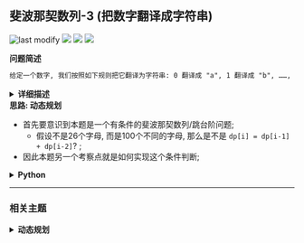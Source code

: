 ## 斐波那契数列-3 (把数字翻译成字符串)
<!--START_SECTION:badge-->
![last modify](https://img.shields.io/static/v1?label=last%20modify&message=2025-09-19%2004%3A11%3A35&label_color=gray&color=thistle&style=flat-square)
[![](https://img.shields.io/static/v1?label=&message=%E4%B8%AD%E7%AD%89&label_color=gray&color=yellow&style=flat-square)](../../../README.md#中等)
[![](https://img.shields.io/static/v1?label=&message=%E5%89%91%E6%8C%87Offer&label_color=gray&color=green&style=flat-square)](../../../README.md#剑指offer)
[![](https://img.shields.io/static/v1?label=&message=%E5%8A%A8%E6%80%81%E8%A7%84%E5%88%92&label_color=gray&color=blue&style=flat-square)](../../../README.md#动态规划)
<!--END_SECTION:badge-->
<!--info
tags: [动态规划]
source: 剑指Offer
level: 中等
number: '4600'
name: 斐波那契数列-3 (把数字翻译成字符串)
companies: []
-->

<summary><b>问题简述</b></summary>

```txt
给定一个数字, 我们按照如下规则把它翻译为字符串: 0 翻译成 "a", 1 翻译成 "b", ……, 11 翻译成 "l", ……, 25 翻译成 "z". 求一个数字有多少种不同的翻译方法.
```

<details><summary><b>详细描述</b></summary>

```txt
给定一个数字, 我们按照如下规则把它翻译为字符串: 0 翻译成 "a", 1 翻译成 "b", ……, 11 翻译成 "l", ……, 25 翻译成 "z". 一个数字可能有多个翻译. 请编程实现一个函数, 用来计算一个数字有多少种不同的翻译方法.

示例 1:
    输入: 12258
    输出: 5
    解释: 12258有5种不同的翻译, 分别是"bccfi", "bwfi", "bczi", "mcfi"和"mzi"

提示:
    0 <= num < 231

来源: 力扣 (LeetCode)
链接: https://leetcode-cn.com/problems/ba-shu-zi-fan-yi-cheng-zi-fu-chuan-lcof
著作权归领扣网络所有. 商业转载请联系官方授权, 非商业转载请注明出处.
```

</details>

<!-- <div align="center"><img src="../../../_assets/xxx.png" height="300" /></div> -->

<summary><b>思路: 动态规划</b></summary>

- 首先要意识到本题是一个有条件的斐波那契数列/跳台阶问题;
    - 假设不是26个字母, 而是100个不同的字母, 那么是不是 `dp[i] = dp[i-1] + dp[i-2]`? ;
- 因此本题另一个考察点就是如何实现这个条件判断;

<details><summary><b>Python</b></summary>

```python
import math


class Solution:
    def translateNum(self, num: int) -> int:

        # num 的位数
        N = int(math.log10(num)) + 1 if num > 0 else 1

        def slide(i):
            """截取 num 中的两位数, 效果如下
            Examples:
                >>> slide(54321, 1)
                54
                >>> slide(54321, 2)
                43
                >>> slide(54321, 3)
                32
            """
            return num // 10 ** (N - i - 1) % 100

        dp0 = 1
        dp1 = 2 if slide(1) < 26 else 1

        if N == 1:
            return dp0
        if N == 2:
            return dp1

        for i in range(2, N):
            if 9 < slide(i) < 26:  # "01" 不能翻译成 "a", 所以要大于 9
                dp0, dp1 = dp1, dp0 + dp1
            else:
                dp0, dp1 = dp1, dp1

        return dp1
```

</details>


<!--START_SECTION:relate-->
---

### 相关主题

<details><summary><b>动态规划</b></summary>

> [[中等, LeetCode] 一和零](../../2022/06/LeetCode_0474_中等_一和零.md)  
> [[中等, LeetCode] 三角形最小路径和](../../2022/06/LeetCode_0120_中等_三角形最小路径和.md)  
> [[中等, LeetCode] 不同的二叉搜索树](../../2022/03/LeetCode_0096_中等_不同的二叉搜索树.md)  
> [[中等, LeetCode] 乘积最大子数组](../../2022/06/LeetCode_0152_中等_乘积最大子数组.md)  
> [[中等, LeetCode] 买卖股票的最佳时机II 🔥](../../2022/06/LeetCode_0122_中等_买卖股票的最佳时机II.md)  
> [[中等, LeetCode] 完全平方数](../../2022/02/LeetCode_0279_中等_完全平方数.md)  
> [[中等, LeetCode] 打家劫舍](../../2022/06/LeetCode_0198_中等_打家劫舍.md)  
> [[中等, LeetCode] 打家劫舍II](../../2022/06/LeetCode_0213_中等_打家劫舍II.md)  
> [[中等, LeetCode] 整数拆分](LeetCode_0343_中等_整数拆分.md)  
> [[中等, LeetCode] 最小路径和](../../2022/01/LeetCode_0064_中等_最小路径和.md)  
> [[中等, LeetCode] 最长回文子串 🔥](../10/LeetCode_0005_中等_最长回文子串.md)  
> [[中等, LeetCode] 最长递增子序列 🔥](../../2022/06/LeetCode_0300_中等_最长递增子序列.md)  
> [[中等, LeetCode] 解码方法](../../2022/02/LeetCode_0091_中等_解码方法.md)  
> [[中等, LeetCode] 零钱兑换](../../2022/06/LeetCode_0322_中等_零钱兑换.md)  
> [[中等, LeetCode] 零钱兑换II](../../2022/06/LeetCode_0518_中等_零钱兑换II.md)  
> [[中等, 剑指Offer] n个骰子的点数](../../2022/01/剑指Offer_6000_中等_n个骰子的点数.md)  
> [[中等, 剑指Offer] 丑数 🔥](剑指Offer_4900_中等_丑数.md)  
> [[中等, 剑指Offer] 剪绳子 (整数拆分)](../11/剑指Offer_1401_中等_剪绳子(整数拆分).md)  
> [[中等, 剑指Offer] 圆圈中最后剩下的数字 (约瑟夫环问题) 🔥](../../2022/01/剑指Offer_6200_中等_圆圈中最后剩下的数字(约瑟夫环问题).md)  
> [[中等, 剑指Offer] 最长不含重复字符的子字符串](剑指Offer_4800_中等_最长不含重复字符的子字符串.md)  
> [[中等, 剑指Offer] 礼物的最大价值](剑指Offer_4700_中等_礼物的最大价值.md)  
> [[中等, 牛客] 01背包 🔥](../../2022/05/牛客_0145_中等_01背包.md)  
> [[中等, 牛客] 丑数](../../2022/03/牛客_0079_中等_丑数.md)  
> [[中等, 牛客] 丢棋子问题 (鹰蛋问题) 🔥](../../2022/04/牛客_0087_中等_丢棋子问题(鹰蛋问题).md)  
> [[中等, 牛客] 把数字翻译成字符串](../../2022/05/牛客_0116_中等_把数字翻译成字符串.md)  
> [[中等, 牛客] 最大正方形](../../2022/04/牛客_0108_中等_最大正方形.md)  
> [[中等, 牛客] 最长公共子串](../../2022/05/牛客_0127_中等_最长公共子串.md)  
> [[中等, 牛客] 最长公共子序列(二) 🔥](../../2022/04/牛客_0092_中等_最长公共子序列(二).md)  
> [[中等, 牛客] 最长回文子串](../../2022/01/牛客_0017_中等_最长回文子串.md)  
> [[中等, 牛客] 矩阵的最小路径和](../../2022/03/牛客_0059_中等_矩阵的最小路径和.md)  
> [[中等, 牛客] 连续子数组的最大乘积](../../2022/04/牛客_0083_中等_连续子数组的最大乘积.md)  
  > 
> [[困难, LeetCode] 买卖股票的最佳时机III](../../2022/06/LeetCode_0123_困难_买卖股票的最佳时机III.md)  
> [[困难, LeetCode] 最长有效括号 🔥](../../2022/10/LeetCode_0032_困难_最长有效括号.md)  
> [[困难, LeetCode] 正则表达式匹配 🔥](../../2022/01/LeetCode_0010_困难_正则表达式匹配.md)  
> [[困难, LeetCode] 编辑距离 🔥](../../2022/06/LeetCode_0072_困难_编辑距离.md)  
> [[困难, 剑指Offer] 正则表达式匹配](../11/剑指Offer_1900_困难_正则表达式匹配.md)  
> [[困难, 牛客] 最长上升子序列(三)](../../2022/04/牛客_0091_困难_最长上升子序列(三).md)  
> [[困难, 牛客] 正则表达式匹配](../../2022/05/牛客_0122_困难_正则表达式匹配.md)  
> [[困难, 牛客] 编辑距离(二)](../../2022/02/牛客_0035_困难_编辑距离(二).md)  
> [[困难, 牛客] 通配符匹配](../../2022/03/牛客_0044_困难_通配符匹配.md)  
  > 
> [[简单, LeetCode] 买卖股票的最佳时机](../../2022/06/LeetCode_0121_简单_买卖股票的最佳时机.md)  
> [[简单, LeetCode] 最大子数组和](../../2022/01/LeetCode_0053_简单_最大子数组和.md)  
> [[简单, LeetCode] 爬楼梯](../../2022/01/LeetCode_0070_简单_爬楼梯.md)  
> [[简单, 剑指Offer] 斐波那契数列](../11/剑指Offer_1001_简单_斐波那契数列.md)  
> [[简单, 剑指Offer] 跳台阶](../11/剑指Offer_1002_简单_跳台阶.md)  
> [[简单, 剑指Offer] 连续子数组的最大和](剑指Offer_4200_简单_连续子数组的最大和.md)  
> [[简单, 华为机试] 放苹果](../../2022/05/华为机试_061_简单_放苹果.md)  
> [[简单, 牛客] 兑换零钱(一)](../../2022/05/牛客_0126_简单_兑换零钱(一).md)  
> [[简单, 牛客] 斐波那契数列](../../2022/03/牛客_0065_简单_斐波那契数列.md)  
> [[简单, 牛客] 求路径](../../2022/02/牛客_0034_简单_求路径.md)  
> [[简单, 牛客] 跳台阶](../../2022/03/牛客_0068_简单_跳台阶.md)  
> [[简单, 牛客] 连续子数组的最大和](../../2022/01/牛客_0019_简单_连续子数组的最大和.md)  
  > 

</details>
<!--END_SECTION:relate-->